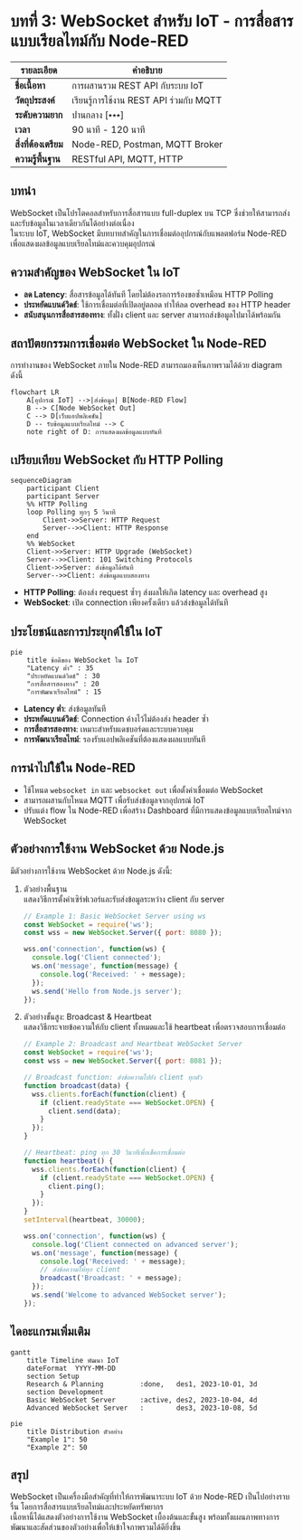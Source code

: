 # บทที่ 3: WebSocket สำหรับ IoT - การสื่อสารแบบเรียลไทม์กับ Node-RED


| รายละเอียด         | คำอธิบาย                                                     |
|---------------------|----------------------------------------------------------------|
| **ชื่อเนื้อหา**     | การผสานรวม REST API กับระบบ IoT                               |
| **วัตถุประสงค์**    | เรียนรู้การใช้งาน REST API ร่วมกับ MQTT                        |
| **ระดับความยาก**    | ปานกลาง [⭑⭑⭑]                                               |
| **เวลา**           | 90 นาที - 120 นาที                                            |
| **สิ่งที่ต้องเตรียม** | Node-RED, Postman, MQTT Broker                                 |
| **ความรู้พื้นฐาน**  | RESTful API, MQTT, HTTP                                         |


## บทนำ
WebSocket เป็นโปรโตคอลสำหรับการสื่อสารแบบ full-duplex บน TCP ซึ่งช่วยให้สามารถส่งและรับข้อมูลในเวลาเดียวกันได้อย่างต่อเนื่อง  
ในระบบ IoT, WebSocket มีบทบาทสำคัญในการเชื่อมต่ออุปกรณ์กับแพลตฟอร์ม Node-RED เพื่อแสดงผลข้อมูลแบบเรียลไทม์และควบคุมอุปกรณ์

## ความสำคัญของ WebSocket ใน IoT
- **ลด Latency**: สื่อสารข้อมูลได้ทันที โดยไม่ต้องรอการร้องขอซ้ำเหมือน HTTP Polling  
- **ประหยัดแบนด์วิดธ์**: ใช้การเชื่อมต่อที่เปิดอยู่ตลอด ทำให้ลด overhead ของ HTTP header  
- **สนับสนุนการสื่อสารสองทาง**: ทั้งฝั่ง client และ server สามารถส่งข้อมูลไปมาได้พร้อมกัน

## สถาปัตยกรรมการเชื่อมต่อ WebSocket ใน Node-RED
การทำงานของ WebSocket ภายใน Node-RED สามารถมองเห็นภาพรวมได้ด้วย diagram ดังนี้

```mermaid
flowchart LR
    A[อุปกรณ์ IoT] -->|ส่งข้อมูล| B[Node-RED Flow]
    B --> C[Node WebSocket Out]
    C --> D[เว็บแอปพลิเคชัน]
    D -- รับข้อมูลแบบเรียลไทม์ --> C
    note right of D: การแสดงผลข้อมูลแบบทันที
```

## เปรียบเทียบ WebSocket กับ HTTP Polling
```mermaid
sequenceDiagram
    participant Client
    participant Server
    %% HTTP Polling
    loop Polling ทุกๆ 5 วินาที
        Client->>Server: HTTP Request
        Server-->>Client: HTTP Response
    end
    %% WebSocket
    Client->>Server: HTTP Upgrade (WebSocket)
    Server-->>Client: 101 Switching Protocols
    Client->>Server: ส่งข้อมูลได้ทันที
    Server-->>Client: ส่งข้อมูลแบบสองทาง
```
- **HTTP Polling**: ต้องส่ง request ซ้ำๆ ส่งผลให้เกิด latency และ overhead สูง  
- **WebSocket**: เปิด connection เพียงครั้งเดียว แล้วส่งข้อมูลได้ทันที

## ประโยชน์และการประยุกต์ใช้ใน IoT
```mermaid
pie
    title ข้อดีของ WebSocket ใน IoT
    "Latency ต่ำ" : 35
    "ประหยัดแบนด์วิดธ์" : 30
    "การสื่อสารสองทาง" : 20
    "การพัฒนาเรียลไทม์" : 15
```
- **Latency ต่ำ**: ส่งข้อมูลทันที  
- **ประหยัดแบนด์วิดธ์**: Connection ค้างไว้ไม่ต้องส่ง header ซ้ำ  
- **การสื่อสารสองทาง**: เหมาะสำหรับแดชบอร์ดและระบบควบคุม  
- **การพัฒนาเรียลไทม์**: รองรับแอปพลิเคชันที่ต้องแสดงผลแบบทันที

## การนำไปใช้ใน Node-RED
- ใช้โหนด `websocket in` และ `websocket out` เพื่อตั้งค่าเชื่อมต่อ WebSocket  
- สามารถผสานกับโหนด MQTT เพื่อรับส่งข้อมูลจากอุปกรณ์ IoT  
- ปรับแต่ง flow ใน Node-RED เพื่อสร้าง Dashboard ที่มีการแสดงข้อมูลแบบเรียลไทม์จาก WebSocket

## ตัวอย่างการใช้งาน WebSocket ด้วย Node.js

มีตัวอย่างการใช้งาน WebSocket ด้วย Node.js ดังนี้:

1. ตัวอย่างพื้นฐาน  
   แสดงวิธีการตั้งค่าเซิร์ฟเวอร์และรับส่งข้อมูลระหว่าง client กับ server
   ```javascript
   // Example 1: Basic WebSocket Server using ws
   const WebSocket = require('ws');
   const wss = new WebSocket.Server({ port: 8080 });

   wss.on('connection', function(ws) {
     console.log('Client connected');
     ws.on('message', function(message) {
       console.log('Received: ' + message);
     });
     ws.send('Hello from Node.js server');
   });
   ```

2. ตัวอย่างขั้นสูง: Broadcast & Heartbeat  
   แสดงวิธีกระจายข้อความให้กับ client ทั้งหมดและใช้ heartbeat เพื่อตรวจสอบการเชื่อมต่อ
   ```javascript
   // Example 2: Broadcast and Heartbeat WebSocket Server
   const WebSocket = require('ws');
   const wss = new WebSocket.Server({ port: 8081 });

   // Broadcast function: ส่งข้อความไปยัง client ทุกตัว
   function broadcast(data) {
     wss.clients.forEach(function(client) {
       if (client.readyState === WebSocket.OPEN) {
         client.send(data);
       }
     });
   }

   // Heartbeat: ping ทุก 30 วินาทีเพื่อเช็คการเชื่อมต่อ
   function heartbeat() {
     wss.clients.forEach(function(client) {
       if (client.readyState === WebSocket.OPEN) {
         client.ping();
       }
     });
   }
   setInterval(heartbeat, 30000);

   wss.on('connection', function(ws) {
     console.log('Client connected on advanced server');
     ws.on('message', function(message) {
       console.log('Received: ' + message);
       // ส่งข้อความให้ทุก client
       broadcast('Broadcast: ' + message);
     });
     ws.send('Welcome to advanced WebSocket server');
   });
   ```

## ไดอะแกรมเพิ่มเติม

```mermaid
gantt
    title Timeline พัฒนา IoT
    dateFormat  YYYY-MM-DD
    section Setup
    Research & Planning         :done,   des1, 2023-10-01, 3d
    section Development
    Basic WebSocket Server      :active, des2, 2023-10-04, 4d
    Advanced WebSocket Server   :        des3, 2023-10-08, 5d
```

```mermaid
pie
    title Distribution ตัวอย่าง
    "Example 1": 50
    "Example 2": 50
```

## สรุป
WebSocket เป็นเครื่องมือสำคัญที่ทำให้การพัฒนาระบบ IoT ด้วย Node-RED เป็นไปอย่างราบรื่น โดยการสื่อสารแบบเรียลไทม์และประหยัดทรัพยากร  
เนื้อหานี้ได้แสดงตัวอย่างการใช้งาน WebSocket เบื้องต้นและขั้นสูง พร้อมทั้งแผนภาพทางการพัฒนาและสัดส่วนของตัวอย่างเพื่อให้เข้าใจภาพรวมได้ดียิ่งขึ้น

